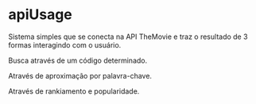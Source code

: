# apiUsage

Sistema simples que se conecta na API TheMovie e traz o resultado de 3 formas interagindo com o usuário.

Busca através de um código determinado.

Através de aproximação por palavra-chave.

Através de rankiamento e popularidade.

